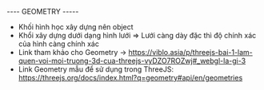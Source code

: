 ---- GEOMETRY -----
- Khối hình học xây dựng nên object
- Khổi xây dựng dưới dạng hình lưới => Lưới càng dày đặc thì độ chính xác của hình càng chính xác
- Link tham khảo cho Geometry -> https://viblo.asia/p/threejs-bai-1-lam-quen-voi-moi-truong-3d-cua-threejs-vyDZO7ROZwj#_webgl-la-gi-3
- Link Geometry mẫu để sử dụng trong ThreeJS:
    https://threejs.org/docs/index.html?q=geometry#api/en/geometries

